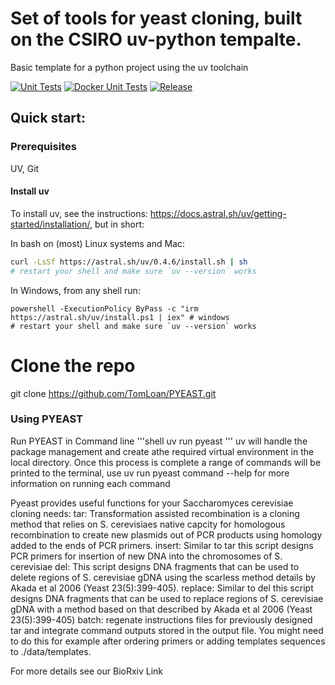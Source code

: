 # Set of tools for yeast cloning, built on the CSIRO uv-python tempalte. 

Basic template for a python project using the uv toolchain

[![Unit Tests](https://github.com/csiro-energy-systems/python-template-uv/actions/workflows/poetry-tests.yml/badge.svg)](https://github.com/csiro-energy-systems/python-template-uv/actions/workflows/poetry-tests.yml)
[![Docker Unit Tests](https://github.com/csiro-energy-systems/python-template-uv/actions/workflows/docker-image.yml/badge.svg)](https://github.com/csiro-energy-systems/python-template-uv/actions/workflows/docker-image.yml)
[![Release](https://github.com/csiro-energy-systems/python-template-uv/actions/workflows/release.yml/badge.svg)](https://github.com/csiro-energy-systems/python-template-uv/actions/workflows/release.yml)

## Quick start:




### Prerequisites

UV, Git

#### Install uv

To install uv, see the instructions: https://docs.astral.sh/uv/getting-started/installation/, but in short:

In bash on (most) Linux systems and Mac:
```bash
curl -LsSf https://astral.sh/uv/0.4.6/install.sh | sh
# restart your shell and make sure `uv --version` works
```

In Windows, from any shell run:
```shell
powershell -ExecutionPolicy ByPass -c "irm https://astral.sh/uv/install.ps1 | iex" # windows
# restart your shell and make sure `uv --version` works
```

# Clone the repo
git clone https://github.com/TomLoan/PYEAST.git

### Using PYEAST 

Run PYEAST in Command line
'''shell
uv run pyeast
'''
uv will handle the package management and create athe required virtual environment in the local directory. 
Once this process is complete a range of commands will be printed to the terminal, use uv run pyeast command --help for more information on running each command

Pyeast provides  useful functions for  your Saccharomyces cerevisiae cloning needs: 
tar: Transformation assisted recombination is a cloning method that relies on S. cerevisiaes native capcity for homologous recombination to create new plasmids out of PCR products using homology added to the ends of PCR primers. 
insert: Similar to tar this script designs PCR primers for insertion of new DNA into the chromosomes of S. cerevisiae 
del: This script designs DNA fragments that can be used to delete regions of S. cerevisiae gDNA using the scarless method details by Akada et al 2006 (Yeast 23(5):399-405). 
replace: Similar to del this script designs DNA fragments that can be used to replace regions of S. cerevisiae gDNA with a method based on that described by Akada et al 2006 (Yeast 23(5):399-405)
batch: regenate instructions files for previously designed tar and integrate command outputs stored in the output file. You might need to do this for example after ordering primers or adding templates sequences to ./data/templates. 

For more details see our BioRxiv 
Link
